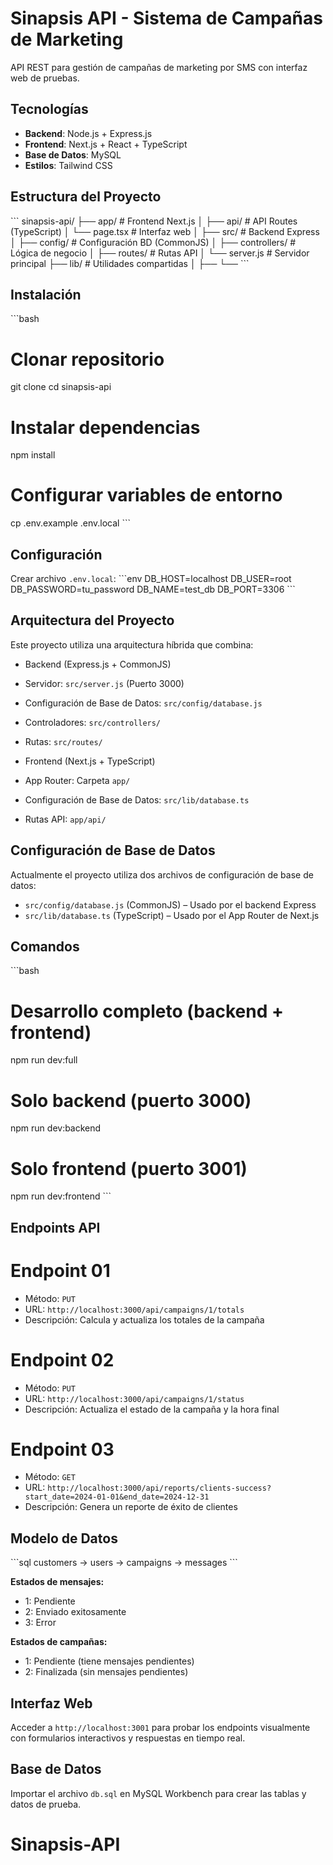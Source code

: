 # Sinapsis API - Sistema de Campañas de Marketing

API REST para gestión de campañas de marketing por SMS con interfaz web de pruebas.

## Tecnologías

- **Backend**: Node.js + Express.js
- **Frontend**: Next.js + React + TypeScript
- **Base de Datos**: MySQL
- **Estilos**: Tailwind CSS



## Estructura del Proyecto

\`\`\`
sinapsis-api/
├── app/                 # Frontend Next.js
│   ├── api/             # API Routes (TypeScript)
│   └── page.tsx         # Interfaz web
│
├── src/                 # Backend Express
│   ├── config/          # Configuración BD (CommonJS)
│   ├── controllers/     # Lógica de negocio
│   ├── routes/          # Rutas API
│   └── server.js        # Servidor principal
├── lib/                 # Utilidades compartidas
│
├──
└──
\`\`\`



## Instalación

\`\`\`bash
# Clonar repositorio
git clone <repo-url>
cd sinapsis-api

# Instalar dependencias
npm install

# Configurar variables de entorno
cp .env.example .env.local
\`\`\`

## Configuración

Crear archivo `.env.local`:
\`\`\`env
DB_HOST=localhost
DB_USER=root
DB_PASSWORD=tu_password
DB_NAME=test_db
DB_PORT=3306
\`\`\`



## Arquitectura del Proyecto

Este proyecto utiliza una arquitectura híbrida que combina:

- Backend (Express.js + CommonJS)
- Servidor: `src/server.js` (Puerto 3000)
- Configuración de Base de Datos: `src/config/database.js`
- Controladores: `src/controllers/`
- Rutas: `src/routes/`

- Frontend (Next.js + TypeScript)
- App Router: Carpeta `app/`
- Configuración de Base de Datos: `src/lib/database.ts`
- Rutas API: `app/api/`


## Configuración de Base de Datos

Actualmente el proyecto utiliza dos archivos de configuración de base de datos:

- `src/config/database.js` (CommonJS) – Usado por el backend Express
- `src/lib/database.ts` (TypeScript) – Usado por el App Router de Next.js



## Comandos

\`\`\`bash
# Desarrollo completo (backend + frontend)
npm run dev:full

# Solo backend (puerto 3000)
npm run dev:backend

# Solo frontend (puerto 3001)
npm run dev:frontend
\`\`\`



## Endpoints API

# Endpoint 01
- Método: `PUT`  
- URL: `http://localhost:3000/api/campaigns/1/totals`  
- Descripción: Calcula y actualiza los totales de la campaña

# Endpoint 02
- Método: `PUT`
- URL: `http://localhost:3000/api/campaigns/1/status`  
- Descripción: Actualiza el estado de la campaña y la hora final

# Endpoint 03
- Método: `GET`  
- URL: `http://localhost:3000/api/reports/clients-success?start_date=2024-01-01&end_date=2024-12-31`  
- Descripción: Genera un reporte de éxito de clientes



## Modelo de Datos

\`\`\`sql
customers -> users -> campaigns -> messages
\`\`\`

**Estados de mensajes:**
- 1: Pendiente
- 2: Enviado exitosamente  
- 3: Error

**Estados de campañas:**
- 1: Pendiente (tiene mensajes pendientes)
- 2: Finalizada (sin mensajes pendientes)

## Interfaz Web

Acceder a `http://localhost:3001` para probar los endpoints visualmente con formularios interactivos y respuestas en tiempo real.

## Base de Datos

Importar el archivo `db.sql` en MySQL Workbench para crear las tablas y datos de prueba.
# Sinapsis-API
